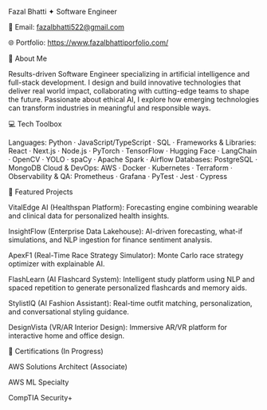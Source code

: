 Fazal Bhatti ✦ Software Engineer

📧 Email: fazalbhatti522@gmail.com

🌐 Portfolio: https://www.fazalbhattiporfolio.com/

👋 About Me

Results-driven Software Engineer specializing in artificial intelligence and full-stack development. I design and build innovative technologies that deliver real world impact, collaborating with cutting-edge teams to shape the future. Passionate about ethical AI, I explore how emerging technologies can transform industries in meaningful and responsible ways.

💻 Tech Toolbox

Languages: Python · JavaScript/TypeScript · SQL ·
Frameworks & Libraries: React · Next.js · Node.js · PyTorch · TensorFlow · Hugging Face · LangChain · OpenCV · YOLO · spaCy · Apache Spark · Airflow
Databases: PostgreSQL · MongoDB
Cloud & DevOps: AWS · Docker · Kubernetes · Terraform · 
Observability & QA: Prometheus · Grafana · PyTest · Jest · Cypress

🚀 Featured Projects

VitalEdge AI (Healthspan Platform): Forecasting engine combining wearable and clinical data for personalized health insights.

InsightFlow (Enterprise Data Lakehouse): AI-driven forecasting, what-if simulations, and NLP ingestion for finance sentiment analysis.

ApexF1 (Real-Time Race Strategy Simulator): Monte Carlo race strategy optimizer with explainable AI.

FlashLearn (AI Flashcard System): Intelligent study platform using NLP and spaced repetition to generate personalized flashcards and memory aids.

StylistIQ (AI Fashion Assistant): Real-time outfit matching, personalization, and conversational styling guidance.

DesignVista (VR/AR Interior Design): Immersive AR/VR platform for interactive home and office design.

🎯 Certifications (In Progress)

AWS Solutions Architect (Associate)

AWS ML Specialty

CompTIA Security+

